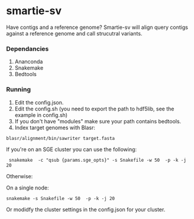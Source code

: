 # smartie-sv

Have contigs and a reference genome?  Smartie-sv will align query contigs against a reference genome and call strucutral variants. 

### Dependancies

1. Ananconda
2. Snakemake
3. Bedtools

### Running

1. Edit the config.json.
2. Edit the config.sh (you need to export the path to hdf5lib, see the example in config.sh)
2. If you don't have "modules" make sure your path contains bedtools. 
3. Index target genomes with Blasr:

```
blasr/alignment/bin/sawriter target.fasta
```


If you're on an SGE cluster you can use the following:

```
 snakemake  -c "qsub {params.sge_opts}" -s Snakefile -w 50  -p -k -j 20
```
 
 Otherwise:

 On a single node:

```
snakemake -s Snakefile -w 50  -p -k -j 20
```
 
 Or modidfy the cluster settings in the config.json for your cluster.
